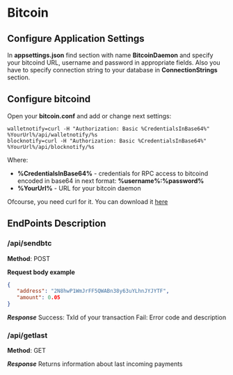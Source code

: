 # Bitcoin
## Configure Application Settings
In **appsettings.json** find section with name **BitcoinDaemon** and specify your bitcoind URL, username and password in appropriate    fields. Also you have to specify connection string to your database in **ConnectionStrings** section.

## Configure bitcoind
Open your **bitcoin.conf** and add or change next settings:
```
walletnotify=curl -H "Authorization: Basic %CredentialsInBase64%" %YourUrl%/api/walletnotify/%s
blocknotify=curl -H "Authorization: Basic %CredentialsInBase64%" %YourUrl%/api/blocknotify/%s
```
Where: 
 * **%CredentialsInBase64%** - credentials for RPC access to bitcoind encoded in base64 in next format: **%username%:%password%**
 * **%YourUrl%** - URL for your bitcoin daemon
 
 Ofcourse, you need curl for it. You can download it [here](https://curl.haxx.se/dlwiz/)
 
 ## EndPoints Description
 
 ### /api/sendbtc
 **Method**: POST
 
 **Request body example**
 ```json
 {
    "address": "2N8hwP1WmJrFF5QWABn38y63uYLhnJYJYTF",
    "amount": 0.05
 }
 ```
 
 ***Response***
 Success: TxId of your transaction
 Fail: Error code and description 
 
 ### /api/getlast
 **Method**: GET
 
 ***Response***
 Returns information about last incoming payments
 
